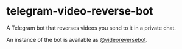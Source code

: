 # telegram-video-reverse-bot

A Telegram bot that reverses videos you send to it in a private chat.

An instance of the bot is available as [@videoreversebot](https://t.me/videoreversebot).

